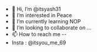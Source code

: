 - 👋 Hi, I’m @itsyash31
- 👀 I’m interested in Peace
- 🌱 I’m currently learning NOP
- 💞️ I’m looking to collaborate on ...
- 📫 How to reach me --
- Insta : @itsyou_me_69

<!---
itsyash31/itsyash31 is a ✨ special ✨ repository because its `README.md` (this file) appears on your GitHub profile.
You can click the Preview link to take a look at your changes.
--->
